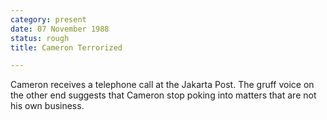```yaml
---
category: present
date: 07 November 1988
status: rough
title: Cameron Terrorized

---
```



Cameron
receives a telephone call at the Jakarta Post. The gruff voice on the other end suggests
that Cameron stop poking into matters that are not his own business.

